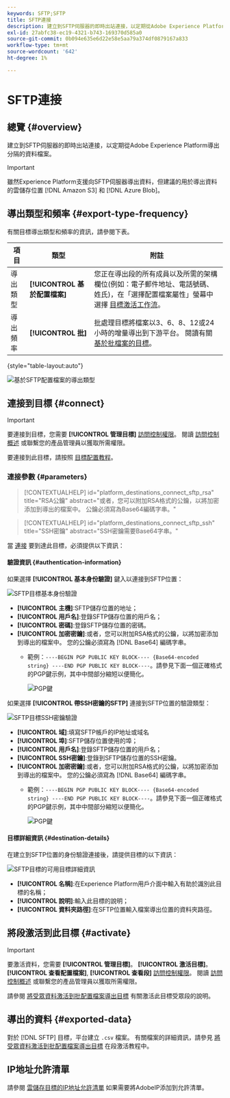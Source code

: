 ```yaml
---
keywords: SFTP;SFTP
title: SFTP連接
description: 建立到SFTP伺服器的即時出站連接，以定期從Adobe Experience Platform導出分隔的資料檔案。
exl-id: 27abfc38-ec19-4321-b743-169370d585a0
source-git-commit: 0b094e635e6d22e58e5aa79a374df0879167a833
workflow-type: tm+mt
source-wordcount: '642'
ht-degree: 1%

---
```


# SFTP連接

## 總覽 {#overview}

建立到SFTP伺服器的即時出站連接，以定期從Adobe Experience Platform導出分隔的資料檔案。

>[!IMPORTANT]
>
> 雖然Experience Platform支援向SFTP伺服器導出資料，但建議的用於導出資料的雲儲存位置 [!DNL Amazon S3] 和 [!DNL Azure Blob]。

## 導出類型和頻率 {#export-type-frequency}

有關目標導出類型和頻率的資訊，請參閱下表。

| 項目 | 類型 | 附註 |
---------|----------|---------|
| 導出類型 | **[!UICONTROL 基於配置檔案]** | 您正在導出段的所有成員以及所需的架構欄位(例如：電子郵件地址、電話號碼、姓氏)，在「選擇配置檔案屬性」螢幕中選擇 [目標激活工作流](../../ui/activate-batch-profile-destinations.md#select-attributes)。 |
| 導出頻率 | **[!UICONTROL 批]** | 批處理目標將檔案以3、6、8、12或24小時的增量導出到下游平台。 閱讀有關 [基於批檔案的目標](/help/destinations/destination-types.md#file-based)。 |

{style=&quot;table-layout:auto&quot;}

![基於SFTP配置檔案的導出類型](../../assets/catalog/cloud-storage/sftp/catalog.png)

## 連接到目標 {#connect}

>[!IMPORTANT]
> 
>要連接到目標，您需要 **[!UICONTROL 管理目標]** [訪問控制權限](/help/access-control/home.md#permissions)。 閱讀 [訪問控制概述](/help/access-control/ui/overview.md) 或聯繫您的產品管理員以獲取所需權限。

要連接到此目標，請按照 [目標配置教程](../../ui/connect-destination.md)。

### 連接參數 {#parameters}

>[!CONTEXTUALHELP]
>id="platform_destinations_connect_sftp_rsa"
>title="RSA公鑰"
>abstract="或者，您可以附加RSA格式的公鑰，以將加密添加到導出的檔案中。 公鑰必須寫為Base64編碼字串。"

>[!CONTEXTUALHELP]
>id="platform_destinations_connect_sftp_ssh"
>title="SSH密鑰"
>abstract="SSH密鑰需要Base64字串。"

當 [連接](../../ui/connect-destination.md) 要到達此目標，必須提供以下資訊：

#### 驗證資訊 {#authentication-information}

如果選擇 **[!UICONTROL 基本身份驗證]** 鍵入以連接到SFTP位置：

![SFTP目標基本身份驗證](../..//assets/catalog/cloud-storage/sftp/stfp-basic-authentication.png)

* **[!UICONTROL 主機]**:SFTP儲存位置的地址；
* **[!UICONTROL 用戶名]**:登錄SFTP儲存位置的用戶名；
* **[!UICONTROL 密碼]**:登錄SFTP儲存位置的密碼。
* **[!UICONTROL 加密密鑰]**:或者，您可以附加RSA格式的公鑰，以將加密添加到導出的檔案中。 您的公鑰必須寫為 [!DNL Base64] 編碼字串。
   * 範例：`----BEGIN PGP PUBLIC KEY BLOCK---- {Base64-encoded string} ----END PGP PUBLIC KEY BLOCK----`。請參見下面一個正確格式的PGP鍵示例，其中中間部分縮短以便簡化。

      ![PGP鍵](../..//assets/catalog/cloud-storage/sftp/pgp-key.png)


如果選擇 **[!UICONTROL 帶SSH密鑰的SFTP]** 連接到SFTP位置的驗證類型：

![SFTP目標SSH密鑰驗證](../../assets/catalog/cloud-storage/sftp/sftp-ssh-key-authentication.png)

* **[!UICONTROL 域]**:填寫SFTP帳戶的IP地址或域名
* **[!UICONTROL 埠]**:SFTP儲存位置使用的埠；
* **[!UICONTROL 用戶名]**:登錄SFTP儲存位置的用戶名；
* **[!UICONTROL SSH密鑰]**:登錄到SFTP儲存位置的SSH密鑰。
* **[!UICONTROL 加密密鑰]**:或者，您可以附加RSA格式的公鑰，以將加密添加到導出的檔案中。 您的公鑰必須寫為 [!DNL Base64] 編碼字串。
   * 範例：`----BEGIN PGP PUBLIC KEY BLOCK---- {Base64-encoded string} ----END PGP PUBLIC KEY BLOCK----`。請參見下面一個正確格式的PGP鍵示例，其中中間部分縮短以便簡化。

      ![PGP鍵](../..//assets/catalog/cloud-storage/sftp/pgp-key.png)

#### 目標詳細資訊 {#destination-details}

在建立到SFTP位置的身份驗證連接後，請提供目標的以下資訊：

![SFTP目標的可用目標詳細資訊](../../assets/catalog/cloud-storage/sftp/sftp-destination-details.png)

* **[!UICONTROL 名稱]**:在Experience Platform用戶介面中輸入有助於識別此目標的名稱；
* **[!UICONTROL 說明]**:輸入此目標的說明；
* **[!UICONTROL 資料夾路徑]**:在SFTP位置輸入檔案導出位置的資料夾路徑。

## 將段激活到此目標 {#activate}

>[!IMPORTANT]
> 
>要激活資料，您需要 **[!UICONTROL 管理目標]**。 **[!UICONTROL 激活目標]**。 **[!UICONTROL 查看配置檔案]**, **[!UICONTROL 查看段]** [訪問控制權限](/help/access-control/home.md#permissions)。 閱讀 [訪問控制概述](/help/access-control/ui/overview.md) 或聯繫您的產品管理員以獲取所需權限。

請參閱 [將受眾資料激活到批配置檔案導出目標](../../ui/activate-batch-profile-destinations.md) 有關激活此目標受眾段的說明。

## 導出的資料 {#exported-data}

對於 [!DNL SFTP] 目標，平台建立 `.csv` 檔案。 有關檔案的詳細資訊，請參見 [將受眾資料激活到批配置檔案導出目標](../../ui/activate-batch-profile-destinations.md) 在段激活教程中。

## IP地址允許清單

請參閱 [雲儲存目標的IP地址允許清單](ip-address-allow-list.md) 如果需要將AdobeIP添加到允許清單。

